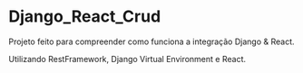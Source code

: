 # Django_React_Crud

Projeto feito para compreender como funciona a integração Django & React.

Utilizando RestFramework, Django Virtual Environment e React.
